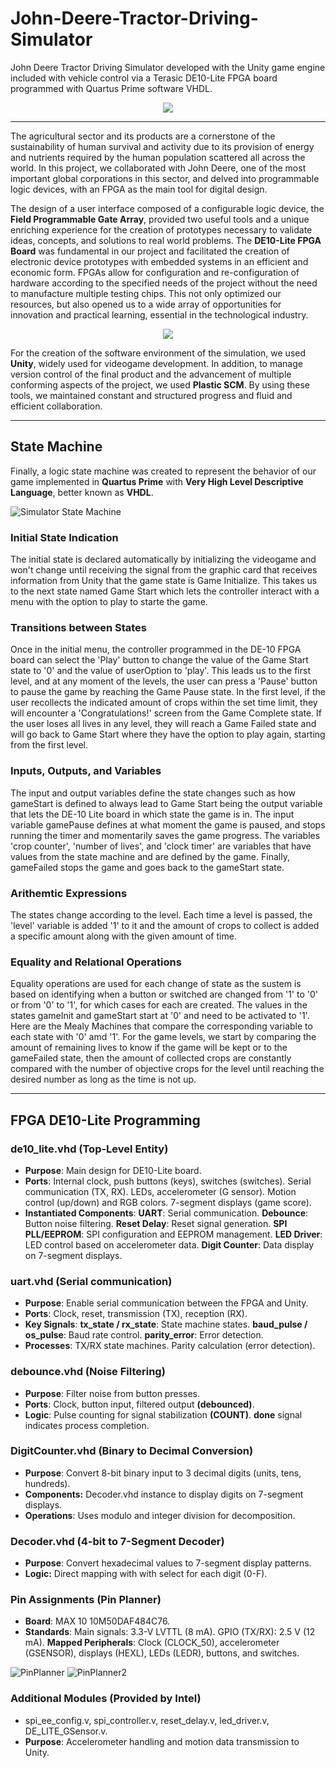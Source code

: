 # John-Deere-Tractor-Driving-Simulator
John Deere Tractor Driving Simulator developed with the Unity game engine included with vehicle control via a Terasic DE10-Lite FPGA board programmed with Quartus Prime software VHDL.

<p align='center'>
  <img src='https://github.com/user-attachments/assets/aee6c0af-6d8f-406a-87b8-1e93b461cace](https://github.com/user-attachments/assets/9a4e5add-22a4-4cf0-a473-92aae9fe30d0' />
</p>

---

The agricultural sector and its products are a cornerstone of the sustainability of human survival and activity due to its provision of energy and nutrients required by the human population scattered all across the world. In this project, we collaborated with John Deere, one of the most important global corporations in this sector, and delved into programmable logic devices, with an FPGA as the main tool for digital design.

The design of a user interface composed of a configurable logic device, the **Field Programmable Gate Array**, provided two useful tools and a unique enriching experience for the creation of prototypes necessary to validate ideas, concepts, and solutions to real world problems. The **DE10-Lite FPGA Board** was fundamental in our project and facilitated the creation of electronic device prototypes with embedded systems in an efficient and economic form. FPGAs allow for configuration and re-configuration of hardware according to the specified needs of the project without the need to manufacture multiple testing chips. This not only optimized our resources, but also opened us to a wide array of opportunities for innovation and practical learning, essential in the technological industry.

<p align='center'>
  <img src='https://github.com/user-attachments/assets/aee6c0af-6d8f-406a-87b8-1e93b461cace' />
</p>

For the creation of the software environment of the simulation, we used **Unity**, widely used for videogame development. In addition, to manage version control of the final product and the advancement of multiple conforming aspects of the project, we used **Plastic SCM**. By using these tools, we maintained constant and structured progress and fluid and efficient collaboration. 

---

## State Machine

Finally, a logic state machine was created to represent the behavior of our game implemented in **Quartus Prime** with **Very High Level Descriptive Language**, better known as **VHDL**.

![Simulator State Machine](https://github.com/user-attachments/assets/ea884359-6ad7-404a-937d-3498867ed0a2)

### Initial State Indication

The initial state is declared automatically by initializing the videogame and won't change until receiving the signal from the graphic card that receives information from Unity that the game state is Game Initialize. This takes us to the next state named Game Start which lets the controller interact with a menu with the option to play to starte the game.

### Transitions between States

Once in the initial menu, the controller programmed in the DE-10 FPGA board can select the 'Play' button to change the value of the Game Start state to '0' and the value of userOption to 'play'. This leads us to the first level, and at any moment of the levels, the user can press a 'Pause' button to pause the game by reaching the Game Pause state. In the first level, if the user recollects the indicated amount of crops within the set time limit, they will encounter a 'Congratulations!' screen from the Game Complete state. If the user loses all lives in any level, they will reach a Game Failed state and will go back to Game Start where they have the option to play again, starting from the first level.

### Inputs, Outputs, and Variables

The input and output variables define the state changes such as how gameStart is defined to always lead to Game Start being the output variable that lets the DE-10 Lite board in which state the game is in. The input variable gamePause defines at what moment the game is paused, and stops running the timer and momentarily saves the game progress. The variables 'crop counter', 'number of lives', and 'clock timer' are variables that have values from the state machine and are defined by the game. Finally, gameFailed stops the game and goes back to the gameStart state.

### Arithemtic Expressions

The states change according to the level. Each time a level is passed, the 'level' variable is added '1' to it and the amount of crops to collect is added a specific amount along with the given amount of time.

### Equality and Relational Operations

Equality operations are used for each change of state as the sustem is based on identifying when a button or switched are changed from '1' to '0' or from '0' to '1', for which cases for each are created. The values in the states gameInit and gameStart start at '0' and need to be activated to '1'. Here are the Mealy Machines that compare the corresponding variable to each state with '0' amd '1'. For the game levels, we start by comparing the amount of remaining lives to know if the game will be kept or to the gameFailed state, then the amount of collected crops are constantly compared with the number of objective crops for the level until reaching the desired number as long as the time is not up.

---

## FPGA DE10-Lite Programming

### de10_lite.vhd (Top-Level Entity)
- **Purpose**: Main design for DE10-Lite board.
- **Ports**:
    Internal clock, push buttons (keys), switches (switches).
    Serial communication (TX, RX).
    LEDs, accelerometer (G sensor).
    Motion control (up/down) and RGB colors.
    7-segment displays (game score).
- **Instantiated Components**:
    **UART**: Serial communication.
    **Debounce**: Button noise filtering.
    **Reset Delay**: Reset signal generation.
    **SPI PLL/EEPROM**: SPI configuration and EEPROM management.
    **LED Driver**: LED control based on accelerometer data.
    **Digit Counter**: Data display on 7-segment displays.

### uart.vhd (Serial communication)
- **Purpose**: Enable serial communication between the FPGA and Unity.
- **Ports**: Clock, reset, transmission (TX), reception (RX).
- **Key Signals**:
    **tx_state / rx_state**: State machine states.
    **baud_pulse / os_pulse**: Baud rate control.
    **parity_error**: Error detection.
- **Processes**:
    TX/RX state machines.
    Parity calculation (error detection).

### debounce.vhd (Noise Filtering)
- **Purpose**: Filter noise from button presses.
- **Ports**: Clock, button input, filtered output **(debounced)**.
- **Logic**:
    Pulse counting for signal stabilization **(COUNT)**.
    **done** signal indicates process completion.

### DigitCounter.vhd (Binary to Decimal Conversion)
- **Purpose**: Convert 8-bit binary input to 3 decimal digits (units, tens, hundreds).
- **Components:**
    Decoder.vhd instance to display digits on 7-segment displays.
- **Operations**: Uses modulo and integer division for decomposition.

### Decoder.vhd (4-bit to 7-Segment Decoder)
- **Purpose**: Convert hexadecimal values to 7-segment display patterns.
- **Logic:**
    Direct mapping with with select for each digit (0-F).

### Pin Assignments (Pin Planner)
- **Board**: MAX 10 10M50DAF484C76.
- **Standards**:
    Main signals: 3.3-V LVTTL (8 mA).
    GPIO (TX/RX): 2.5 V (12 mA).
**Mapped Peripherals**:
  Clock (CLOCK_50), accelerometer (GSENSOR), displays (HEXL), LEDs (LEDR), buttons, and switches.

![PinPlanner](https://github.com/user-attachments/assets/a7553692-bbf9-4e35-8ee8-ceccf73aaac4)
![PinPlanner2](https://github.com/user-attachments/assets/996cdbd2-0e36-48eb-98b9-ecced2497890)

### Additional Modules (Provided by Intel)
- spi_ee_config.v, spi_controller.v, reset_delay.v, led_driver.v, DE_LITE_GSensor.v.
- **Purpose**: Accelerometer handling and motion data transmission to Unity.

